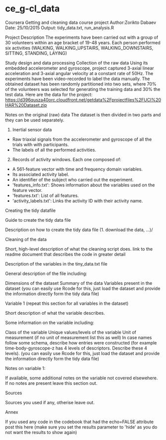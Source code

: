 # ce_g-cl_data
Coursera Getting and cleaning data course project
Author:Zorikto Dabaev
Date: 25/10/2015
Output: tidy_data.txt, run_analysis.R

Project Description
The experiments have been carried out with a group of 30 volunteers within an age bracket of 19-48 years. Each person performed six activities (WALKING, WALKING_UPSTAIRS, WALKING_DOWNSTAIRS, SITTING, STANDING, LAYING) 
 
Study design and data processing
Collection of the raw data
Using its embedded accelerometer and gyroscope, project captured 3-axial linear acceleration and 3-axial angular velocity at a constant rate of 50Hz. The experiments have been video-recorded to label the data manually. The obtained dataset has been randomly partitioned into two sets, where 70% of the volunteers was selected for generating the training data and 30% the test data. 
Here are the data for the project: 
https://d396qusza40orc.cloudfront.net/getdata%2Fprojectfiles%2FUCI%20HAR%20Dataset.zip

Notes on the original (raw) data
The dataset is then divided in two parts and they can be used separately.

1. Inertial sensor data 
- Raw triaxial signals from the accelerometer and gyroscope of all the trials with with participants. 
- The labels of all the performed activities. 

2. Records of activity windows. Each one composed of: 
- A 561-feature vector with time and frequency domain variables. 
- Its associated activity label. 
- An identifier of the subject who carried out the experiment.
- 'features_info.txt': Shows information about the variables used on the feature vector.
- 'features.txt': List of all features. 
- 'activity_labels.txt': Links the activity ID with their activity name. 


Creating the tidy datafile

Guide to create the tidy data file

Description on how to create the tidy data file (1. download the data, ...)/

Cleaning of the data

Short, high-level description of what the cleaning script does. link to the readme document that describes the code in greater detail

Description of the variables in the tiny_data.txt file

General description of the file including:

Dimensions of the dataset
Summary of the data
Variables present in the dataset
(you can easily use Rcode for this, just load the dataset and provide the information directly form the tidy data file)

Variable 1 (repeat this section for all variables in the dataset)

Short description of what the variable describes.

Some information on the variable including:

Class of the variable
Unique values/levels of the variable
Unit of measurement (if no unit of measurement list this as well)
In case names follow some schema, describe how entries were constructed (for example time-body-gyroscope-z has 4 levels of descriptors. Describe these 4 levels).
(you can easily use Rcode for this, just load the dataset and provide the information directly form the tidy data file)

Notes on variable 1:

If available, some additional notes on the variable not covered elsewehere. If no notes are present leave this section out.

Sources

Sources you used if any, otherise leave out.

Annex

If you used any code in the codebook that had the echo=FALSE attribute post this here (make sure you set the results parameter to 'hide' as you do not want the results to show again)
